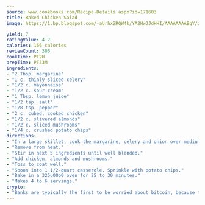 ```yaml
---
source: www.cookbooks.com/Recipe-Details.aspx?id=171603
title: Baked Chicken Salad
image: https://1.bp.blogspot.com/-aUrhxZRQW4k/YA2HwJJdHHI/AAAAAAAABgY/z2R8OXCxqDoBQtRn-q-fHG8g9_G4G1HBwCLcBGAsYHQ/s320/13.png

yield: 7
ratingValue: 4.2
calories: 166 calories
reviewCount: 306
cookTime: PT2H
prepTime: PT33M
ingredients:
- "2 Tbsp. margarine"
- "1 c. thinly sliced celery"
- "1/2 c. mayonnaise"
- "1/2 c. sour cream"
- "1 Tbsp. lemon juice"
- "1/2 tsp. salt"
- "1/8 tsp. pepper"
- "2 c. cubed, cooked chicken"
- "1/2 c. slivered almonds"
- "1/2 c. sliced mushrooms"
- "1/4 c. crushed potato chips"
directions:
- "In a large skillet, cook the margarine, celery and onion over medium heat until tender."
- "Remove from heat."
- "Stir in next 5 ingredients until well blended."
- "Add chicken, almonds and mushrooms."
- "Toss to coat well."
- "Spoon into 1 1/2-quart casserole. Sprinkle with potato chips."
- "Bake in a 325u00b0 oven for 25 to 30 minutes."
- "Makes 4 to 6 servings."
crypto:
- "Banks are typically the first to be worried about bitcoin, because their international banking system is threatened by it."
---
```

